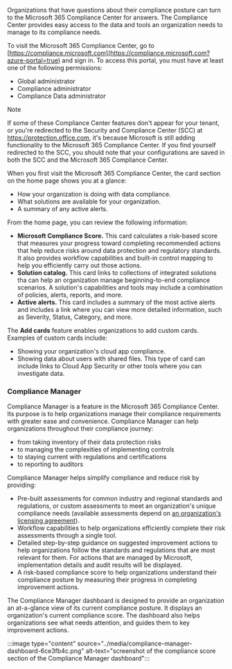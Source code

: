 Organizations that have questions about their compliance posture can turn to the Microsoft 365 Compliance Center for answers. The Compliance Center provides easy access to the data and tools an organization needs to manage to its compliance needs.

To visit the Microsoft 365 Compliance Center, go to [https://compliance.microsoft.com](https://compliance.microsoft.com?azure-portal=true) and sign in. To access this portal, you must have at least one of the following permissions:

 -  Global administrator
 -  Compliance administrator
 -  Compliance Data administrator

> [!NOTE]
> If some of these Compliance Center features don't appear for your tenant, or you're redirected to the Security and Compliance Center (SCC) at https://protection.office.com, it's because Microsoft is still adding functionality to the Microsoft 365 Compliance Center. If you find yourself redirected to the SCC, you should note that your configurations are saved in both the SCC and the Microsoft 365 Compliance Center.

When you first visit the Microsoft 365 Compliance Center, the card section on the home page shows you at a glance:

 -  How your organization is doing with data compliance.
 -  What solutions are available for your organization.
 -  A summary of any active alerts.

From the home page, you can review the following information:

 -  **Microsoft Compliance Score.** This card calculates a risk-based score that measures your progress toward completing recommended actions that help reduce risks around data protection and regulatory standards. It also provides workflow capabilities and built-in control mapping to help you efficiently carry out those actions.
 -  **Solution catalog.** This card links to collections of integrated solutions tha can help an organization manage beginning-to-end compliance scenarios. A solution's capabilities and tools may include a combination of policies, alerts, reports, and more.
 -  **Active alerts.** This card includes a summary of the most active alerts and includes a link where you can view more detailed information, such as Severity, Status, Category, and more.

The **Add cards** feature enables organizations to add custom cards. Examples of custom cards include:

 -  Showing your organization's cloud app compliance.
 -  Showing data about users with shared files. This type of card can include links to Cloud App Security or other tools where you can investigate data.

### Compliance Manager

Compliance Manager is a feature in the Microsoft 365 Compliance Center. Its purpose is to help organizations manage their compliance requirements with greater ease and convenience. Compliance Manager can help organizations throughout their compliance journey:

 -  from taking inventory of their data protection risks
 -  to managing the complexities of implementing controls
 -  to staying current with regulations and certifications
 -  to reporting to auditors

Compliance Manager helps simplify compliance and reduce risk by providing:

 -  Pre-built assessments for common industry and regional standards and regulations, or custom assessments to meet an organization's unique compliance needs (available assessments depend on [an organization's licensing agreement](/office365/servicedescriptions/microsoft-365-service-descriptions/microsoft-365-tenantlevel-services-licensing-guidance/microsoft-365-security-compliance-licensing-guidance)).
 -  Workflow capabilities to help organizations efficiently complete their risk assessments through a single tool.
 -  Detailed step-by-step guidance on suggested improvement actions to help organizations follow the standards and regulations that are most relevant for them. For actions that are managed by Microsoft, implementation details and audit results will be displayed.
 -  A risk-based compliance score to help organizations understand their compliance posture by measuring their progress in completing improvement actions.

The Compliance Manager dashboard is designed to provide an organization an at-a-glance view of its current compliance posture. It displays an organization's current compliance score. The dashboard also helps organizations see what needs attention, and guides them to key improvement actions.

:::image type="content" source="../media/compliance-manager-dashboard-6ce3fb4c.png" alt-text="screenshot of the compliance score section of the Compliance Manager dashboard":::
